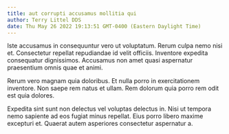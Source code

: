```yaml
---
title: aut corrupti accusamus mollitia qui
author: Terry Littel DDS
date: Thu May 26 2022 19:13:51 GMT-0400 (Eastern Daylight Time)
---
```

Iste accusamus in consequuntur vero ut voluptatum. Rerum culpa nemo nisi et. Consectetur repellat repudiandae id velit officiis. Inventore expedita consequatur dignissimos. Accusamus non amet quasi aspernatur praesentium omnis quae et animi.

 Rerum vero magnam quia doloribus. Et nulla porro in exercitationem inventore. Non saepe rem natus et ullam. Rem dolorum quia porro rem odit est quia dolores.

 Expedita sint sunt non delectus vel voluptas delectus in. Nisi ut tempora nemo sapiente ad eos fugiat minus repellat. Eius porro libero maxime excepturi et. Quaerat autem asperiores consectetur aspernatur a.